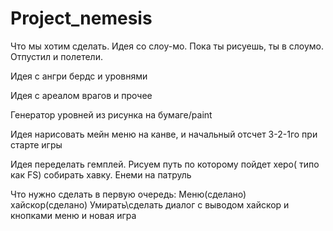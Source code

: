 # Project_nemesis
Что мы хотим сделать.
Идея со слоу-мо. Пока ты рисуешь, ты в слоумо. Отпустил и полетели.

Идея с ангри бердс и уровнями

Идея с ареалом врагов и прочее

Генератор уровней из рисунка на бумаге/paint

Идея нарисовать мейн меню на канве, и начальный отсчет 3-2-1го при старте игры

Идея переделать гемплей. Рисуем путь по которому пойдет херо( типо как FS) собирать хавку. Енеми на патруль

Что нужно сделать в первую очередь:
Меню(сделано)
хайскор(сделано)
Умирать\сделать диалог с выводом хайскор и кнопками меню и новая игра
